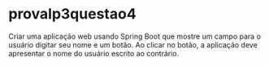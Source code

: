 # provalp3questao4
Criar uma aplicação web usando Spring Boot que mostre um campo para o usuário digitar seu nome e um botão. Ao clicar no botão, a aplicação deve apresentar o nome do usuário escrito ao contrário.
